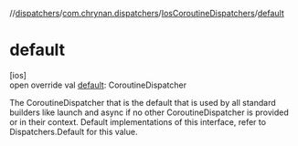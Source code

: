 //[dispatchers](../../../index.md)/[com.chrynan.dispatchers](../index.md)/[IosCoroutineDispatchers](index.md)/[default](default.md)

# default

[ios]\
open override val [default](default.md): CoroutineDispatcher

The CoroutineDispatcher that is the default that is used by all standard builders like launch and async if no other CoroutineDispatcher is provided or in their context. Default implementations of this interface, refer to Dispatchers.Default for this value.
